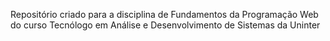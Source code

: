 Repositório criado para a disciplina de Fundamentos da Programação Web do curso Tecnólogo em Análise e Desenvolvimento de Sistemas da Uninter
